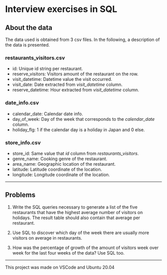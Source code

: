 # Interview exercises in SQL

## About the data
The data used is obtained from 3 csv files.
In the following, a description of the data is presented.

### restaurants_visitors.csv

* id: Unique id string  per restaurant.
* reserve_visitors: Visitors amount of the restaurant on the row.
* visit_datetime: Datetime value the visit occurred.
* visit_date: Date extracted from *visit_datetime* column.
* reserve_datetime: Hour extracted from *visit_datetime* column.

### date_info.csv

* calendar_date: Calendar date info.
* day_of_week: Day of the week that corresponds to the *calendar_date* column.
* holiday_flg: 1 if the calendar day is a holiday in Japan and 0 else.

### store_info.csv

* store_id: Same value that *id* column from *restaurants_visitors*.
* genre_name: Cooking genre of the restaurant.
* area_name: Geographic location of the restaurant.
* latitude: Latitude coordinate of the location.
* longitude: Longitude coordinate of the location.

***

## Problems

1. Write the SQL queries necessary to generate a list of the five restaurants that have the
highest average number of visitors on holidays. The result table should also contain that
average per restaurant.

2. Use SQL to discover which day of the week there are usually more visitors on average in
restaurants.

3. How was the percentage of growth of the amount of visitors week over week for the
last four weeks of the data? Use SQL too.

***

This project was made on VSCode and Ubuntu 20.04

